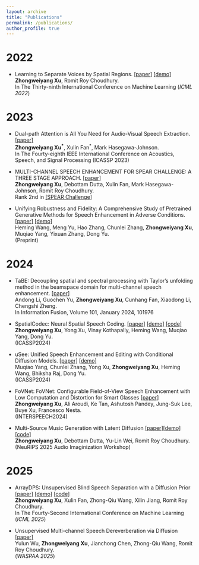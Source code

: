 ```yaml
---
layout: archive
title: "Publications"
permalink: /publications/
author_profile: true
---
```

<!-- [Google Scholar](https://scholar.google.com/citations?hl=en&view_op=list_works&authuser=1&gmla=AJsN-F4ncr6IwI5KoJbOBk1XKphtF7puaBPmcg-6M1Ik8VjaNl9Bg8uk4T_hONUaN_lEWGAjFfFwZkUA7sAmWOD_iy-YcyAzow&user=Qzm-cLIAAAAJ) -->
# 2022

* Learning to Separate Voices by Spatial Regions. [[paper]](https://arxiv.org/pdf/2207.04203.pdf) [[demo]](https://uiuc-earable-computing.github.io/binaural/)\
**Zhongweiyang Xu**, Romit Roy Choudhury.\
In The Thirty-ninth International Conference on Machine Learning (*ICML 2022*)

# 2023

* Dual-path Attention is All You Need for Audio-Visual Speech Extraction. [[paper]](https://arxiv.org/pdf/2207.04213.pdf)\
**Zhongweiyang Xu<sup>*</sup>**, Xulin Fan<sup>*</sup>, Mark Hasegawa-Johnson.\
In The Fourty-eighth IEEE International Conference on Acoustics, Speech, and Signal Processing (ICASSP 2023)

* MULTI-CHANNEL SPEECH ENHANCEMENT FOR SPEAR CHALLENGE: A THREE STAGE APPROACH. [[paper]](https://imperialcollegelondon.github.io/spear-challenge/assets/papers/J,K,L,M,N_uiuc.pdf)\
**Zhongweiyang Xu**, Debottam Dutta, Xulin Fan, Mark Hasegawa-Johnson, Romit Roy Choudhury.\
Rank 2nd in [[SPEAR Challenge]](https://imperialcollegelondon.github.io/spear-challenge/)

* Unifying Robustness and Fidelity: A Comprehensive Study of Pretrained Generative Methods for Speech Enhancement in Adverse Conditions. [[paper]](https://arxiv.org/pdf/2309.09028.pdf) [[demo]](https://whmrtm.github.io/SoundResynthesis)\
Heming Wang, Meng Yu, Hao Zhang, Chunlei Zhang, **Zhongweiyang Xu**, Muqiao Yang, Yixuan Zhang, Dong Yu.\
(Preprint)

# 2024
* TaBE: Decoupling spatial and spectral processing with Taylor’s unfolding method in the beamspace domain for multi-channel speech enhancement. [[paper]](https://www.sciencedirect.com/science/article/pii/S1566253523002920)\
Andong Li, Guochen Yu, **Zhongweiyang Xu**, Cunhang Fan, Xiaodong Li, Chengshi Zheng.\
In Information Fusion, Volume 101, January 2024, 101976

* SpatialCodec: Neural Spatial Speech Coding. [[paper]](https://arxiv.org/abs/2309.07432) [[demo]](https://xzwy.github.io/SpatialCodecDemo) [[code]](https://github.com/XZWY/SpatialCodec)\
**Zhongweiyang Xu**, Yong Xu, Vinay Kothapally, Heming Wang, Muqiao Yang, Dong Yu.\
(ICASSP2024)

* uSee: Unified Speech Enhancement and Editing with Conditional Diffusion Models. [[paper]](https://arxiv.org/pdf/2310.00900.pdf) [[demo]](https://muqiaoy.github.io/usee)\
Muqiao Yang, Chunlei Zhang, Yong Xu, **Zhongweiyang Xu**, Heming Wang, Bhiksha Raj, Dong Yu.\
(ICASSP2024)

* FoVNet: FoVNet: Configurable Field-of-View Speech Enhancement with Low Computation and Distortion for Smart Glasses [[paper]](https://www.isca-archive.org/interspeech_2024/xu24i_interspeech.pdf)\
**Zhongweiyang Xu**, Ali Aroudi, Ke Tan, Ashutosh Pandey, Jung-Suk Lee, Buye Xu, Francesco Nesta.\
(INTERSPEECH2024)

* Multi-Source Music Generation with Latent Diffusion [[paper]](https://arxiv.org/abs/2409.06190)[[demo]](https://xzwy.github.io/MSLDMDemo) [[code]](https://github.com/XZWY/MSLDM)\
**Zhongweiyang Xu**, Debottam Dutta, Yu-Lin Wei, Romit Roy Choudhury.\
(NeuRIPS 2025 Audio Imaginization Workshop)

# 2025
* ArrayDPS: Unsupervised Blind Speech Separation with a Diffusion Prior [[paper]](https://arxiv.org/abs/2505.05657) [[demo]](https://arraydps.github.io/ArrayDPSDemo/) [[code]](https://github.com/ArrayDPS/ArrayDPS)\
**Zhongweiyang Xu**, Xulin Fan, Zhong-Qiu Wang, Xilin Jiang, Romit Roy Choudhury.\
In The Fourty-Second International Conference on Machine Learning (*ICML 2025*)

* Unsupervised Multi-channel Speech Dereverberation via Diffusion [[paper]](https://arxiv.org/pdf/2508.02071)\
Yulun Wu, **Zhongweiyang Xu**, Jianchong Chen, Zhong-Qiu Wang, Romit Roy Choudhury.\
(*WASPAA 2025*)

